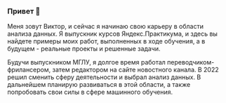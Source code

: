 ### Привет 👋

Меня зовут Виктор,  и сейчас я начинаю свою карьеру в области анализа данных. Я выпускник курсов Яндекс.Практикума, и здесь вы найдете примеры моих работ, выполненных в ходе обучения, а в будущем - реальные проекты и решенные задачи.

Будучи выпускником МГЛУ, я долгое время работал переводчиком-фрилансером, затем редактором на сайте новостного канала. В 2022 решил сменить сферу деятельности и выбрал анализ данных. В дальнейшем планирую развиваться в этой области, а также попробовать свои силы в сфере машинного обучения.

<!--
**Velliafiare/Velliafiare** is a ✨ _special_ ✨ repository because its `README.md` (this file) appears on your GitHub profile.

Here are some ideas to get you started:

- 🔭 I’m currently working on ...
- 🌱 I’m currently learning ...
- 👯 I’m looking to collaborate on ...
- 🤔 I’m looking for help with ...
- 💬 Ask me about ...
- 📫 How to reach me: ...
- 😄 Pronouns: ...
- ⚡ Fun fact: ...
-->
